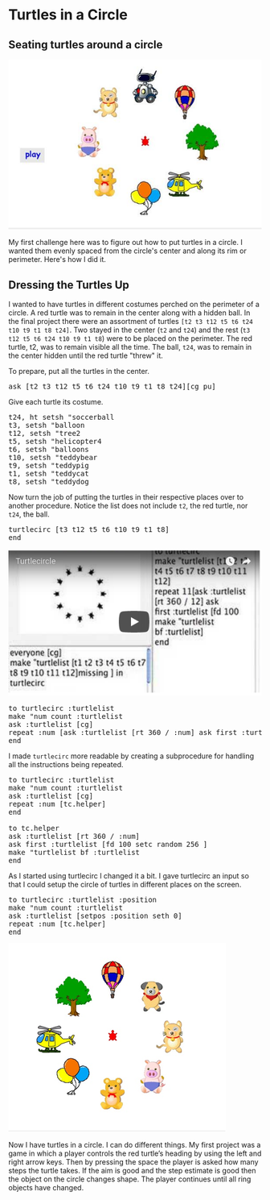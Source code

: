 # Turtles in a Circle

## Seating turtles around a circle

![pinger1.jpg](../images/pinger1.jpg)

My first challenge here was to figure out how to put turtles in a
circle. I wanted them evenly spaced from the circle's center and along
its rim or perimeter.  Here's how I did it.

## Dressing the Turtles Up

I wanted to have turtles in different costumes perched on the
perimeter of a circle. A red turtle was to remain in the center along
with a hidden ball. In the final project there were an assortment of
turtles `[t2 t3 t12 t5 t6 t24 t10 t9 t1 t8 t24]`. Two stayed in the
center (`t2` and `t24`) and the rest (`t3 t12 t5 t6 t24 t10 t9 t1 t8`)
were to be placed on the perimeter. The red turtle, t2, was to remain
visible all the time. The ball, `t24`, was to remain in the center
hidden until the red turtle "threw" it.

To prepare, put all the turtles in the center.

<pre>
ask [t2 t3 t12 t5 t6 t24 t10 t9 t1 t8 t24][cg pu]
</pre>

Give each turtle its costume.

<pre>
t24, ht setsh "soccerball
t3, setsh "balloon
t12, setsh "tree2
t5, setsh "helicopter4
t6, setsh "balloons
t10, setsh "teddybear
t9, setsh "teddypig
t1, setsh "teddycat
t8, setsh "teddydog
</pre>

Now turn the job of putting the turtles in their respective places
over to another procedure. Notice the list does not include `t2`, the
red turtle, nor `t24`, the ball.

<pre>
turtlecirc [t3 t12 t5 t6 t10 t9 t1 t8]
end
</pre>

[![Circle](../images/video51.png)](https://youtu.be/QYyd-ye88Bw)

<pre>
to turtlecirc :turtlelist
make "num count :turtlelist
ask :turtlelist [cg]
repeat :num [ask :turtlelist [rt 360 / :num] ask first :turtlelist [fd 100 setc random 256 ]make "turtlelist bf :turtlelist]
end
</pre>

I made `turtlecirc` more readable by creating a subprocedure for
handling all the instructions being repeated.

<pre>
to turtlecirc :turtlelist
make "num count :turtlelist
ask :turtlelist [cg]
repeat :num [tc.helper]
end

to tc.helper
ask :turtlelist [rt 360 / :num]
ask first :turtlelist [fd 100 setc random 256 ]
make "turtlelist bf :turtlelist
end
</pre>

As I started using turtlecirc I changed it a bit. I gave turtlecirc an
input so that I could setup the circle of turtles in different places
on the screen.

<pre>
to turtlecirc :turtlelist :position
make "num count :turtlelist
ask :turtlelist [setpos :position seth 0]
repeat :num [tc.helper]
end
</pre>

![circleturtles.png](../images/circleturtles.png)

Now I have turtles in a circle. I can do different things. My first
project was a game in which a player controls the red turtle’s heading
by using the left and right arrow keys. Then by pressing the space the
player is asked how many steps the turtle takes. If the aim is good
and the step estimate is good then the object on the circle changes
shape. The player continues until all ring objects have changed.